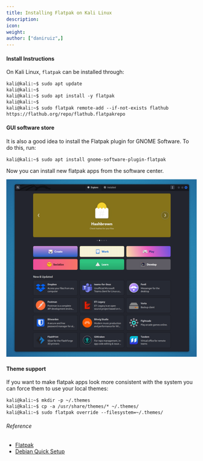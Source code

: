 ```yaml
---
title: Installing Flatpak on Kali Linux
description:
icon:
weight:
author: ["daniruiz",]
---
```


#### Install Instructions

On Kali Linux, `flatpak` can be installed through:

```console
kali@kali:~$ sudo apt update
kali@kali:~$
kali@kali:~$ sudo apt install -y flatpak
kali@kali:~$
kali@kali:~$ sudo flatpak remote-add --if-not-exists flathub https://flathub.org/repo/flathub.flatpakrepo
```

#### GUI software store

It is also a good idea to install the Flatpak plugin for GNOME Software. To do this, run:

```console
kali@kali:~$ sudo apt install gnome-software-plugin-flatpak
```

Now you can install new flatpak apps from the software center.

![](flatpak-store.png)

#### Theme support

If you want to make flatpak apps look more consistent with the system you can force them to use your local themes:

```console
kali@kali:~$ mkdir -p ~/.themes
kali@kali:~$ cp -a /usr/share/themes/* ~/.themes/
kali@kali:~$ sudo flatpak override --filesystem=~/.themes/
```

###### Reference

- [Flatpak](https://flatpak.org/)
- [Debian Quick Setup](https://flatpak.org/setup/Debian/)

